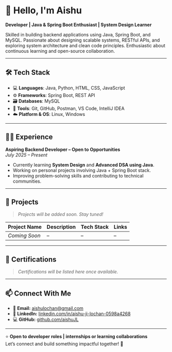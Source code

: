 # 👋 Hello, I'm Aishu

**Developer | Java & Spring Boot Enthusiast | System Design Learner**

Skilled in building backend applications using Java, Spring Boot, and MySQL. Passionate about designing scalable systems, RESTful APIs, and exploring system architecture and clean code principles. Enthusiastic about continuous learning and open-source collaboration.

---

## 🛠️ Tech Stack

- 💻 **Languages**: Java, Python, HTML, CSS, JavaScript  
- ⚙️ **Frameworks**: Spring Boot, REST API  
- 🗃️ **Databases**: MySQL  
- 🧰 **Tools**: Git, GitHub, Postman, VS Code, IntelliJ IDEA  
- ☁️ **Platform & OS**: Linux, Windows

---

## 👩‍💻 Experience

**Aspiring Backend Developer – Open to Opportunities**  
*July 2025 – Present*  
- Currently learning **System Design** and **Advanced DSA using Java**.  
- Working on personal projects involving Java + Spring Boot stack.  
- Improving problem-solving skills and contributing to technical communities.

---

## 🚀 Projects

> *Projects will be added soon. Stay tuned!*

| Project Name | Description | Tech Stack | Links |
|--------------|-------------|------------|-------|
| *Coming Soon* | – | – | – |

---

## 📜 Certifications

> *Certifications will be listed here once available.*

---

## 📫 Connect With Me

- 📧 **Email:** aishulochan@gmail.com  
- 💼 **LinkedIn:** [linkedin.com/in/aishu-ji-lochan-0598a4268](https://www.linkedin.com/in/aishu-ji-lochan-0598a4268)  
- 💻 **GitHub:** [github.com/aishuJL](https://github.com/aishuJL)

---

⭐ **Open to developer roles | internships or learning collaborations**  
Let’s connect and build something impactful together! 🚀
